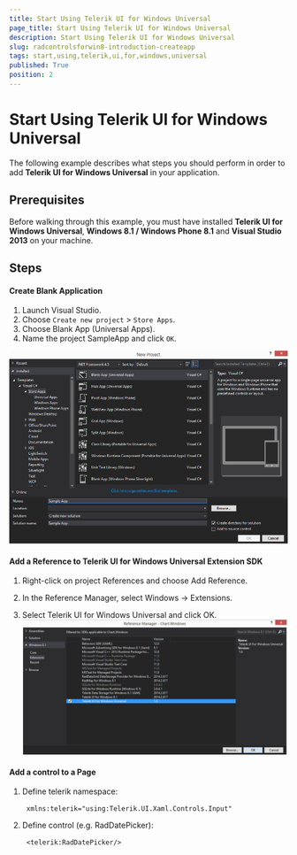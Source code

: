 ```yaml
---
title: Start Using Telerik UI for Windows Universal
page_title: Start Using Telerik UI for Windows Universal
description: Start Using Telerik UI for Windows Universal
slug: radcontrolsforwin8-introduction-createapp
tags: start,using,telerik,ui,for,windows,universal
published: True
position: 2
---
```


# Start Using Telerik UI for Windows Universal

The following example describes what steps you should perform in order to add **Telerik UI for Windows Universal** in your application.

## Prerequisites

Before walking through this example, you must have installed **Telerik UI for Windows Universal**, **Windows 8.1 / Windows Phone 8.1** and **Visual Studio 2013** on your machine.

## Steps

#### Create Blank Application

1. Launch Visual Studio.
1. Choose `Create new project` > `Store Apps`.
1. Choose Blank App (Universal Apps).
1. Name the project SampleApp and click `OK`.
 
![Getting Started Windows Store App](images/Introduction/GettingStartedWindowsStoreApp.png)

#### Add a Reference to Telerik UI for Windows Universal Extension SDK

1. Right-click on project References and choose Add Reference.

1. In the Reference Manager, select Windows -> Extensions.

1. Select Telerik UI for Windows Universal and click OK.![Getting Started AddSDK](images/Introduction/GettingStartedAddSDK.png)

#### Add a control to a Page

1. Define telerik namespace:
				
		xmlns:telerik="using:Telerik.UI.Xaml.Controls.Input"

1. Define control (e.g. RadDatePicker):

		<telerik:RadDatePicker/>
                


